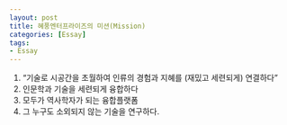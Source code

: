 ```yaml
---
layout: post
title: 혜풍엔터프라이즈의 미션(Mission)
categories: [Essay]
tags:
- Essay
---
```


1. “기술로 시공간을 초월하여 인류의 경험과 지혜를 (재밌고 세련되게) 연결하다” 
2. 인문학과 기술을 세련되게 융합하다
3. 모두가 역사학자가 되는 융합플랫폼
4. 그 누구도 소외되지 않는 기술을 연구하다.

